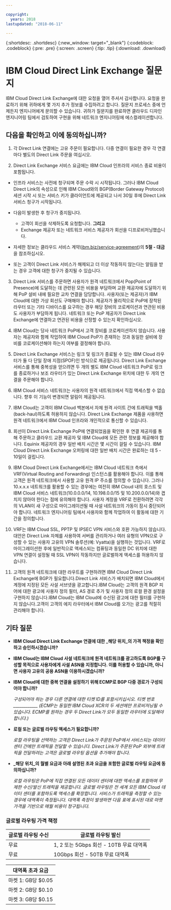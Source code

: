 ```yaml
---

copyright:
  years: 2018
lastupdated: "2018-06-11"

---
```


{:shortdesc: .shortdesc}
{:new_window: target="_blank"}
{:codeblock: .codeblock}
{:pre: .pre}
{:screen: .screen}
{:tip: .tip}
{:download: .download}

# IBM Cloud Direct Link Exchange 질문지

IBM Cloud Direct Link Exchange에 대한 요청을 열어 주셔서 감사합니다. 요청을 완료하기 위해 귀하에게 몇 가지 추가 정보를 수집하려고 합니다. 질문지 프로세스 중에 언제든지 엔지니어에게 문의할 수 있습니다. 귀하가 질문지를 완료하면 클라우드 디자인 엔지니어링 팀에서 검토하여 구현을 위해 네트워크 엔지니어링에 에스컬레이션합니다.

## 다음을 확인하고 이에 동의하십니까?

1. 각 Direct Link 연결에는 고유 주문이 필요합니다. 다중 연결이 필요한 경우 각 연결마다 별도의 Direct Link 주문을 여십시오.

2. Direct Link Exchange 서비스 요금에는 IBM Cloud 인프라의 서비스 종료 비용이 포함됩니다. 

 * 인프라 서비스는 사전에 청구되며 주문 수락 시 시작됩니다. 그러나 IBM Cloud Direct Link의 속성으로 인해 IBM Cloud와의 BGP(Border Gateway Protocol) 세션 시작 시 또는 서비스 키가 클라이언트에 제공되고 나서 30일 후에 Direct Link 서비스 청구가 시작됩니다. 

 * 다음이 발생한 후 청구가 중지됩니다.
   * 고객이 회선을 삭제하도록 요청합니다. **그리고** 
   * Exchange 제공자 또는 네트워크 서비스 제공자가 회선을 디프로비저닝했습니다.
  * 자세한 정보는 클라우드 서비스 계약([ibm.biz/service-agreement](ibm.biz/service-agreement))의 **5절 - 대금**을 참조하십시오.
  * 또는 고객이 Direct Link 서비스가 해제되고 더 이상 작동하지 않는다는 알림을 받는 경우 고객에 대한 청구가 중지될 수 있습니다.

3. Direct Link 서비스를 주문하면 사용자가 원격 네트워크에서 Pop(Point of Presence)에 도달하는 데 관련된 모든 비용을 부담하며 교환 제공자에 도달하기 위해 PoP 설비 내에 필요한 교차 연결을 담당합니다. 사용자(또는 제공자)가 IBM Cloud에 대한 가상 회선도 구매해야 합니다. 제공자가 물리적으로 PoP에 장착된 라우터 또는 기타 디바이스를 요구하는 경우 해당 장비의 코로케이션과 연관된 비용도 사용자가 부담하게 됩니다. 네트워크 또는 PoP 제공자가 Direct Link Exchange에 연결하고 연관된 비용을 산정할 수 있는지 확인하십시오.

4. IBM Cloud는 당사 네트워크 PoP에서 고객 장비를 코로케이션하지 않습니다. 사용자는 제공자와 함께 작업하여 IBM Cloud PoP가 존재하는 것과 동일한 설비에 장비를 코로케이션해야 하는지 여부를 결정해야 합니다.

5. Direct Link Exchange 서비스는 링크 및 링크가 종료될 수 있는 IBM Cloud 라우터가 둘 다 단일 장애 지점(SPOF)인 방식으로 제공됩니다. Direct Link Exchange 서비스를 통해 중복성을 얻으려면 두 개의 별도 IBM Cloud 네트워크 PoP로 링크를 종료하거나 보조 라우터가 있는 Direct Link Exchange 위치에 대한 두 개의 연결을 주문해야 합니다.

6. IBM Cloud 서비스 네트워크는 사용자의 원격 네트워크에서 직접 액세스할 수 없습니다. 향후 이 기능이 변경되면 알림이 제공됩니다.

7. IBM Cloud는 고객이 IBM Cloud 백본에서 자체 원격 사이트 간에 트래픽을 백홀(back-haul)하도록 허용하지 않습니다. Direct Link Exchange 제품을 사용하면 원격 네트워크에서 IBM Cloud 인프라와 개인적으로 통신할 수 있습니다.

8. 회선이 Direct Link Exchange PoP에 연결되었음을 확인한 후 연결 제공자를 통해 주문하고 클라우드 교환 제공자 및 IBM Cloud에 모든 관련 정보를 제공해야 합니다. Equinix 제공자의 경우 일반 배치 시간은 몇 시간이 걸릴 수 있습니다. IBM Cloud Direct Link Exchange 오퍼링에 대한 일반 배치 시간은 완료하는 데 5 - 10일이 걸립니다. 

9. IBM Cloud Direct Link Exchange에서는 IBM Cloud 네트워크 측에서 VRF(Virtual Routing and Forwarding) 인스턴스를 활용해야 합니다. 이를 통해 고객은 원격 네트워크에서 사용할 고유 원격 IP 주소를 정의할 수 있습니다. 그러나 10.x.x.x 네트워크를 활용할 수 있는 경우에는 여전히 IBM Cloud 내의 호스트 및 IBM Cloud 서비스 네트워크(10.0.0.0/14, 10.198.0.0/15 및 10.200.0.0/14)와 겹치지 않아야 한다는 점에 유의해야 합니다. 사용자 계정을 VRF로 전환하려면 각각의 VLAN이 새 구성으로 마이그레이션될 때 사설 네트워크의 가동이 잠시 중단되어야 합니다. 네트워크 엔지니어링 팀에서 사용자와 함께 작업하여 이 활동에 대한 기간을 정의합니다.

10. VRF는 IBM Cloud SSL, PPTP 및 IPSEC VPN 서비스와 호환 가능하지 않습니다. 대안은 Direct Link 자체를 사용하여 서버를 관리하거나 여러 유형의 VPN으로 구성할 수 있는 사용자 고유의 VPN 솔루션(예: Vyatta)을 실행하는 것입니다. VRF로 마이그레이션한 후에 일반적으로 액세스되는 컴퓨팅과 동일한 DC 위치에 대한 VPN 연결이 설정될 때 SSL VPN이 작동하지만 글로벌하게 액세스를 허용하지 않습니다.

11. 고객의 원격 네트워크에 대한 라우트를 구현하려면 IBM Cloud Direct Link Exchange에 BGP가 필요합니다.Direct Link 서비스가 배치되면 IBM Cloud에서 계정에 지정된 모든 사설 서브넷을 광고합니다.IBM Cloud는 고객의 원격 BGP 피어에 대한 광고에 사용자 정의 필터, AS 경로 추가 및 사용자 정의 로컬 환경 설정을 구현하지 않습니다.IBM Cloud는 IBM Cloud에 수신된 광고에 대한 필터를 구현하지 않습니다.고객이 고객의 에지 라우터에서 IBM Cloud를 오가는 광고를 적절히 관리해야 합니다.

## 기타 질문

* **IBM Cloud Direct Link Exchange 연결에 대한 _해당 위치_의 가격 책정을 확인하고 승인하시겠습니까?**

* **IBM Cloud는 IBM Cloud 사설 네트워크에 원격 네트워크를 광고하도록 BGP를 구성할 목적으로 사용자에게 사설 ASN을 지정합니다. 이를 허용할 수 있습니까, 아니면 사용자 고유의 공용 ASN을 이용하시겠습니까?**

* **IBM Cloud에 대한 중복 연결을 설정하기 위해 ECMP로 BGP 다중 경로가 구성되어야 합니까?** 

    _구성되어야 하는 경우 다른 연결에 대한 티켓 ID를 포함시키십시오. 티켓 번호 ____________ (ECMP는 동일한 IBM Cloud XCR의 두 세션에만 프로비저닝될 수 있습니다.  ECMP를 원하는 경우 두 Direct Link가 모두 동일한 라우터에 도달해야 합니다.)_

* **로컬 또는 글로벌 라우팅 액세스가 필요합니까?**

    _로컬 라우팅을 선택하는 고객은 Direct Link가 주문된 PoP에서 서비스되는 데이터 센터 간에만 트래픽을 전달할 수 있습니다. Direct Link가 주문된 PoP 외부에 트래픽을 전달하려는 고객은 글로벌 라우팅 옵션을 추가해야 합니다._

* **_해당 위치_의 월별 요금과 아래 설명된 초과 요금을 포함한 글로벌 라우팅 요금에 동의하십니까?**

    _로컬 라우팅은 PoP에 직접 연결된 모든 데이터 센터에 대한 액세스를 포함하며 무제한 수신/발신 트래픽을 제공합니다. 글로벌 라우팅은 전 세계 모든 IBM Cloud 데이터 센터를 포함하도록 액세스를 확장합니다. 서비스가 트래픽을 측정할 수 있는 경우에 대역폭이 측정됩니다. 대역폭 측정이 발생하면 다음 표에 표시된 대로 마켓 가격을 기반으로 매월 비용이 청구됩니다._


### 글로벌 라우팅 가격 책정

| 글로벌 라우팅 수신 | 글로벌 라우팅 발신 |
|---|---|
| 무료 | 1, 2 또는 5Gbps 회선 - 10TB 무료 대역폭 |
| 무료 | 10Gbps 회선 - 50TB 무료 대역폭 |


| 대역폭 초과 요금 |
|---|
| 마켓 1: GB당 $0.05 |
| 마켓 2: GB당 $0.10 |
| 마켓 3: GB당 $0.15 |
